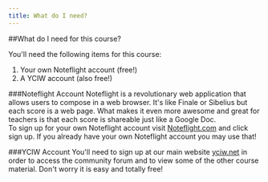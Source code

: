 ```yaml
---
title: What do I need?
---
```


##What do I need for this course?

You'll need the following items for this course:

1. Your own Noteflight account (free!)
2. A YCIW account (also free!)

###Noteflight Account
Noteflight is a revolutionary web application that allows users to compose in a web browser. It's like Finale or Sibelius but each score is a web page. What makes it even more awesome and great for teachers is that each score is shareable just like a Google Doc.  
To sign up for your own Noteflight account visit [Noteflight.com](http://www.noteflight.com) and click sign up. If you already have your own Noteflight account you may use that!

###YCIW Account
You'll need to sign up at our main website [yciw.net](http://www.yciw.net/1/) in order to access the community forum and to view some of the other course material. Don't worry it is easy and totally free!
